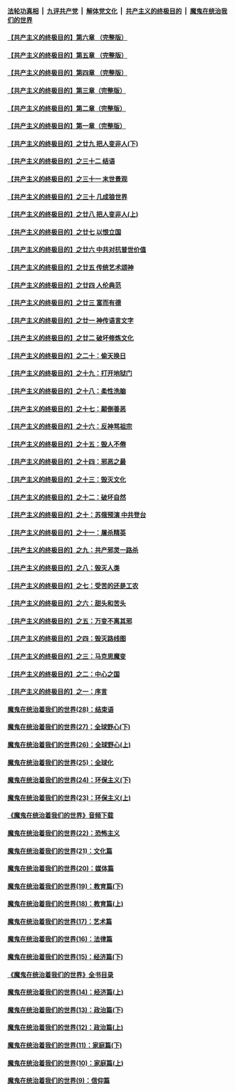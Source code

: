 

####  [法轮功真相](../../../../basic/blob/master/README.md?t=05191331) &nbsp;|&nbsp; [九评共产党](../../../../9ping.md/blob/master/README.md?t=05191331) &nbsp;|&nbsp; [解体党文化](../../../../jtdwh.md/blob/master/README.md?t=05191331)  &nbsp;|&nbsp; [共产主义的终极目的](../../../../gczydzjmd.md/blob/master/README.md?t=05191331) &nbsp;|&nbsp; [魔鬼在统治我们的世界](../../../../mgztzwmdsj.md/blob/master/README.md?t=05191331) 

#### [【共产主义的终极目的】第六章 （完整版）](../pages/nsc422/n11428913.md?t=05191331) 

#### [【共产主义的终极目的】第五章 （完整版）](../pages/nsc422/n11428912.md?t=05191331) 

#### [【共产主义的终极目的】第四章 （完整版）](../pages/nsc422/n11428907.md?t=05191331) 

#### [【共产主义的终极目的】第三章（完整版）](../pages/nsc422/n11428848.md?t=05191331) 

#### [【共产主义的终极目的】第二章（完整版）](../pages/nsc422/n11428831.md?t=05191331) 

#### [【共产主义的终极目的】第一章（完整版）](../pages/nsc422/n11417651.md?t=05191331) 

#### [【共产主义的终极目的】之廿九 把人变非人(下)](../pages/nsc422/n11344140.md?t=05191331) 

#### [【共产主义的终极目的】之三十二 结语](../pages/nsc422/n11360535.md?t=05191331) 

#### [【共产主义的终极目的】之三十一 末世景观](../pages/nsc422/n11351129.md?t=05191331) 

#### [【共产主义的终极目的】之三十 几成狼世界](../pages/nsc422/n11348280.md?t=05191331) 

#### [【共产主义的终极目的】之廿八 把人变非人(上)](../pages/nsc422/n11340492.md?t=05191331) 

#### [【共产主义的终极目的】之廿七 以恨立国](../pages/nsc422/n11336944.md?t=05191331) 

#### [【共产主义的终极目的】之廿六 中共对抗普世价值](../pages/nsc422/n11324785.md?t=05191331) 

#### [【共产主义的终极目的】之廿五 传统艺术颂神](../pages/nsc422/n11296396.md?t=05191331) 

#### [【共产主义的终极目的】之廿四 人伦典范](../pages/nsc422/n11296397.md?t=05191331) 

#### [【共产主义的终极目的】之廿三 富而有德](../pages/nsc422/n11283598.md?t=05191331) 

#### [【共产主义的终极目的】之廿一 神传语言文字](../pages/nsc422/n11263265.md?t=05191331) 

#### [【共产主义的终极目的】之廿二 破坏修炼文化](../pages/nsc422/n11245728.md?t=05191331) 

#### [【共产主义的终极目的】之二十：偷天换日](../pages/nsc422/n11238846.md?t=05191331) 

#### [【共产主义的终极目的】之十九：打开地狱门](../pages/nsc422/n11206376.md?t=05191331) 

#### [【共产主义的终极目的】之十八：柔性洗脑](../pages/nsc422/n11199994.md?t=05191331) 

#### [【共产主义的终极目的】之十七：颠倒善恶](../pages/nsc422/n11179782.md?t=05191331) 

#### [【共产主义的终极目的】之十六：反神骂祖宗](../pages/nsc422/n11166798.md?t=05191331) 

#### [【共产主义的终极目的】之十五：毁人不倦](../pages/nsc422/n11166792.md?t=05191331) 

#### [【共产主义的终极目的】之十四：邪恶之最](../pages/nsc422/n11150249.md?t=05191331) 

#### [【共产主义的终极目的】之十三：毁灭文化](../pages/nsc422/n11135227.md?t=05191331) 

#### [【共产主义的终极目的】之十二：破坏自然](../pages/nsc422/n11135214.md?t=05191331) 

#### [【共产主义的终极目的】之十：苏俄预演 中共登台](../pages/nsc422/n11118424.md?t=05191331) 

#### [【共产主义的终极目的】之十一：屠杀精英](../pages/nsc422/n11118442.md?t=05191331) 

#### [【共产主义的终极目的】之九：共产邪灵一路杀](../pages/nsc422/n11114139.md?t=05191331) 

#### [【共产主义的终极目的】之八：毁灭人类](../pages/nsc422/n11108503.md?t=05191331) 

#### [【共产主义的终极目的】之七：受苦的还是工农](../pages/nsc422/n11101809.md?t=05191331) 

#### [【共产主义的终极目的】之六：甜头和苦头](../pages/nsc422/n11096971.md?t=05191331) 

#### [【共产主义的终极目的】之五：万变不离其邪](../pages/nsc422/n11091285.md?t=05191331) 

#### [【共产主义的终极目的】之四：毁灭路线图](../pages/nsc422/n11086284.md?t=05191331) 

#### [【共产主义的终极目的】之三：马克思魔变](../pages/nsc422/n11061941.md?t=05191331) 

#### [【共产主义的终极目的】之二：中心之国](../pages/nsc422/n11047728.md?t=05191331) 

#### [【共产主义的终极目的】之一：序言](../pages/nsc422/n11086077.md?t=05191331) 

#### [魔鬼在统治着我们的世界(28)：结束语](../pages/nsc422/n10936246.md?t=05191331) 

#### [魔鬼在统治着我们的世界(27)：全球野心(下)](../pages/nsc422/n10928319.md?t=05191331) 

#### [魔鬼在统治着我们的世界(26)：全球野心(上)](../pages/nsc422/n10900318.md?t=05191331) 

#### [魔鬼在统治着我们的世界(25)：全球化](../pages/nsc422/n10788205.md?t=05191331) 

#### [魔鬼在统治着我们的世界(24)：环保主义(下)](../pages/nsc422/n10695307.md?t=05191331) 

#### [魔鬼在统治着我们的世界(23)：环保主义(上)](../pages/nsc422/n10688613.md?t=05191331) 

#### [《魔鬼在统治着我们的世界》音频下载](../pages/nsc422/n10635553.md?t=05191331) 

#### [魔鬼在统治着我们的世界(22)：恐怖主义](../pages/nsc422/n10614727.md?t=05191331) 

#### [魔鬼在统治着我们的世界(21)：文化篇](../pages/nsc422/n10597706.md?t=05191331) 

#### [魔鬼在统治着我们的世界(20)：媒体篇](../pages/nsc422/n10586579.md?t=05191331) 

#### [魔鬼在统治着我们的世界(19)：教育篇(下)](../pages/nsc422/n10564808.md?t=05191331) 

#### [魔鬼在统治着我们的世界(18)：教育篇(上)](../pages/nsc422/n10526970.md?t=05191331) 

#### [魔鬼在统治着我们的世界(17)：艺术篇](../pages/nsc422/n10499093.md?t=05191331) 

#### [魔鬼在统治着我们的世界(16)：法律篇](../pages/nsc422/n10485969.md?t=05191331) 

#### [魔鬼在统治着我们的世界(15)：经济篇(下)](../pages/nsc422/n10469975.md?t=05191331) 

#### [《魔鬼在统治着我们的世界》全书目录](../pages/nsc422/n10464261.md?t=05191331) 

#### [魔鬼在统治着我们的世界(14)：经济篇(上)](../pages/nsc422/n10457370.md?t=05191331) 

#### [魔鬼在统治着我们的世界(13)：政治篇(下)](../pages/nsc422/n10448270.md?t=05191331) 

#### [魔鬼在统治着我们的世界(12)：政治篇(上)](../pages/nsc422/n10444576.md?t=05191331) 

#### [魔鬼在统治着我们的世界(11)：家庭篇(下)](../pages/nsc422/n10440961.md?t=05191331) 

#### [魔鬼在统治着我们的世界(10)：家庭篇(上)](../pages/nsc422/n10435448.md?t=05191331) 

#### [魔鬼在统治着我们的世界(9)：信仰篇](../pages/nsc422/n10432159.md?t=05191331) 


